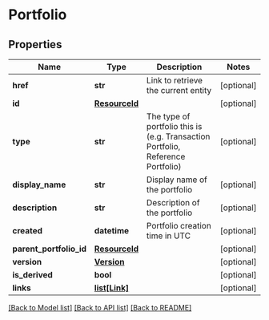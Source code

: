 # Portfolio

## Properties
Name | Type | Description | Notes
------------ | ------------- | ------------- | -------------
**href** | **str** | Link to retrieve the current entity | [optional] 
**id** | [**ResourceId**](ResourceId.md) |  | [optional] 
**type** | **str** | The type of portfolio this is (e.g. Transaction Portfolio, Reference  Portfolio) | [optional] 
**display_name** | **str** | Display name of the portfolio | [optional] 
**description** | **str** | Description of the portfolio | [optional] 
**created** | **datetime** | Portfolio creation time in UTC | [optional] 
**parent_portfolio_id** | [**ResourceId**](ResourceId.md) |  | [optional] 
**version** | [**Version**](Version.md) |  | [optional] 
**is_derived** | **bool** |  | [optional] 
**links** | [**list[Link]**](Link.md) |  | [optional] 

[[Back to Model list]](../README.md#documentation-for-models) [[Back to API list]](../README.md#documentation-for-api-endpoints) [[Back to README]](../README.md)


